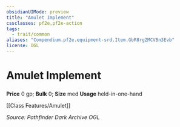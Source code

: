 ```yaml
---
obsidianUIMode: preview
title: "Amulet Implement"
cssclasses: pf2e,pf2e-action
tags:
  - trait/common
aliases: "Compendium.pf2e.equipment-srd.Item.GbR8rgZMCVBn3Evb"
license: OGL
---
```

# Amulet Implement

### 


**Price** 0 gp; 
**Bulk** 0; **Size** med
**Usage** held-in-one-hand

[[Class Features/Amulet]]

*Source: Pathfinder Dark Archive*
*OGL*
